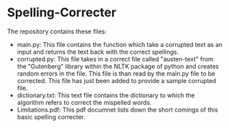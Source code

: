 # Spelling-Correcter

The repository contains these files:
* main.py: This file contains the function which take a corrupted text as an input and returns the text back with the correct spellings.
* corrupted.py: This file takes in a correct file called "austen-text" from the "Gutenberg" library within the NLTK package of python and creates random errors in the file. This file is than read by the main.py file to be corrected. This file has just been added to provide a sample corrupted file.
* dictionary.txt: This text file contains the dictionary to which the algorithm refers to correct the mispelled words.
* Limitations.pdf: This pdf documnet lists down the short comings of this basic spelling correcter.
